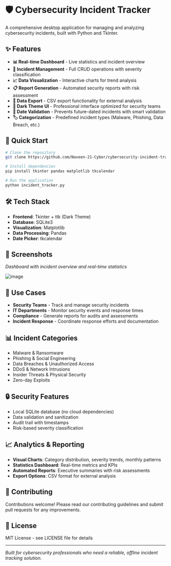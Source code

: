 # 🛡️ Cybersecurity Incident Tracker

A comprehensive desktop application for managing and analyzing cybersecurity incidents, built with Python and Tkinter.

## ✨ Features

- **📊 Real-time Dashboard** - Live statistics and incident overview
- **🎯 Incident Management** - Full CRUD operations with severity classification
- **📈 Data Visualization** - Interactive charts for trend analysis
- **📋 Report Generation** - Automated security reports with risk assessment
- **💾 Data Export** - CSV export functionality for external analysis
- **🎨 Dark Theme UI** - Professional interface optimized for security teams
- **📅 Date Validation** - Prevents future-dated incidents with smart validation
- **🏷️ Categorization** - Predefined incident types (Malware, Phishing, Data Breach, etc.)

## 🚀 Quick Start

```bash
# Clone the repository
git clone https://github.com/Naveen-21-Cyber/cybersecurity-incident-tracker.git

# Install dependencies
pip install tkinter pandas matplotlib tkcalendar

# Run the application
python incident_tracker.py
```

## 🛠️ Tech Stack

- **Frontend**: Tkinter + ttk (Dark Theme)
- **Database**: SQLite3
- **Visualization**: Matplotlib
- **Data Processing**: Pandas
- **Date Picker**: tkcalendar

## 📸 Screenshots

*Dashboard with incident overview and real-time statistics*

![image](https://github.com/user-attachments/assets/110b5d6a-508e-4d03-aa4e-9c2c06b2b712)


## 🎯 Use Cases

- **Security Teams** - Track and manage security incidents
- **IT Departments** - Monitor security events and response times
- **Compliance** - Generate reports for audits and assessments
- **Incident Response** - Coordinate response efforts and documentation

## 📊 Incident Categories

- Malware & Ransomware
- Phishing & Social Engineering  
- Data Breaches & Unauthorized Access
- DDoS & Network Intrusions
- Insider Threats & Physical Security
- Zero-day Exploits

## 🔒 Security Features

- Local SQLite database (no cloud dependencies)
- Data validation and sanitization
- Audit trail with timestamps
- Risk-based severity classification

## 📈 Analytics & Reporting

- **Visual Charts**: Category distribution, severity trends, monthly patterns
- **Statistics Dashboard**: Real-time metrics and KPIs
- **Automated Reports**: Executive summaries with risk assessments
- **Export Options**: CSV format for external analysis

## 🤝 Contributing

Contributions welcome! Please read our contributing guidelines and submit pull requests for any improvements.

## 📄 License

MIT License - see LICENSE file for details

---

*Built for cybersecurity professionals who need a reliable, offline incident tracking solution.*

